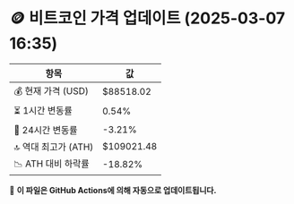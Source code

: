 # 🪙 비트코인 가격 업데이트 (2025-03-07 16:35)

| 항목                | 값 |
|--------------------|----------------|
| 💰 현재 가격 (USD) | $88518.02 |
| ⏳ 1시간 변동률    | 0.54% |
| 📆 24시간 변동률   | -3.21% |
| 🔝 역대 최고가 (ATH) | $109021.48 |
| 📉 ATH 대비 하락률 | -18.82% |

🔄 **이 파일은 GitHub Actions에 의해 자동으로 업데이트됩니다.**
